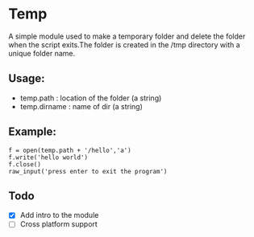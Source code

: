 # Temp
A simple module used to make a temporary 
folder and delete the folder when the
script exits.The folder is created in the
/tmp directory with a unique folder name.

## Usage:
 - temp.path : location of the folder (a string)
 - temp.dirname : name of dir (a string)

## Example:
```import temp
f = open(temp.path + '/hello','a')
f.write('hello world')
f.close()
raw_input('press enter to exit the program')
```
## Todo
- [x] Add intro to the module
- [ ] Cross platform support
